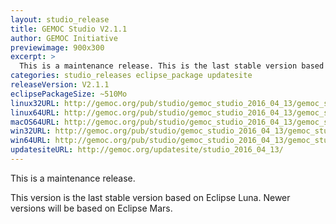```yaml
---
layout: studio_release
title: GEMOC Studio V2.1.1
author: GEMOC Initiative
previewimage: 900x300
excerpt: >
  This is a maintenance release. This is the last stable version based on Eclipse Luna.
categories: studio_releases eclipse_package updatesite
releaseVersion: V2.1.1
eclipsePackageSize: ~510Mo
linux32URL: http://gemoc.org/pub/studio/gemoc_studio_2016_04_13/gemoc_studio-linux.gtk.x86.zip
linux64URL: http://gemoc.org/pub/studio/gemoc_studio_2016_04_13/gemoc_studio-linux.gtk.x86_64.zip
macOS64URL: http://gemoc.org/pub/studio/gemoc_studio_2016_04_13/gemoc_studio-macosx.cocoa.x86_64.zip
win32URL: http://gemoc.org/pub/studio/gemoc_studio_2016_04_13/gemoc_studio-win32.win32.x86.zip
win64URL: http://gemoc.org/pub/studio/gemoc_studio_2016_04_13/gemoc_studio-win32.win32.x86_64.zip
updatesiteURL: http://gemoc.org/updatesite/studio_2016_04_13/
---
```


This is a maintenance release.

This version is the last stable version based on Eclipse Luna. Newer versions will be 
based on Eclipse Mars.
